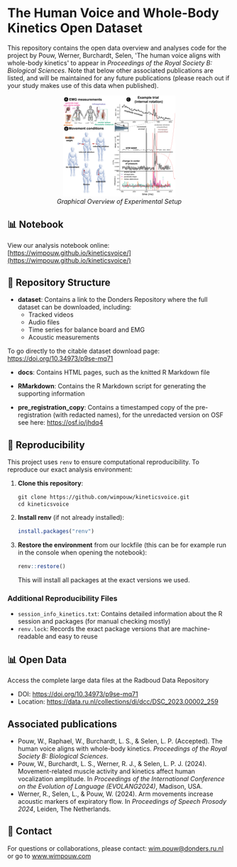# The Human Voice and Whole-Body Kinetics Open Dataset
This repository contains the open data overview and analyses code for the project by Pouw, Werner, Burchardt, Selen, 'The human voice aligns with whole-body kinetics' to appear in *Proceedings of the Royal Society B: Biological Sciences*. Note that below other associated publications are listed, and will be maintained for any future publications (please reach out if your study makes use of this data when published).

<div align="center">
  <img src="Images/datasetexample.png" alt="Overview of experimental setup and measurements" width="50%" />
  <br>
  <em>Graphical Overview of Experimental Setup</em>
</div>

## 📊 Notebook
View our analysis notebook online: [https://wimpouw.github.io/kineticsvoice/](https://wimpouw.github.io/kineticsvoice/)

## 📁 Repository Structure

- **dataset**: Contains a link to the Donders Repository where the full dataset can be downloaded, including:
  - Tracked videos
  - Audio files
  - Time series for balance board and EMG
  - Acoustic measurements

To go directly to the citable dataset download page: https://doi.org/10.34973/p9se-mq71

- **docs**: Contains HTML pages, such as the knitted R Markdown file

- **RMarkdown**: Contains the R Markdown script for generating the supporting information

- **pre_registration_copy**: Contains a timestamped copy of the pre-registration (with redacted names), for the unredacted version on OSF see here: https://osf.io/jhdq4

## 🔄 Reproducibility

This project uses `renv` to ensure computational reproducibility. To reproduce our exact analysis environment:

1. **Clone this repository**:
   ```
   git clone https://github.com/wimpouw/kineticsvoice.git
   cd kineticsvoice
   ```

2. **Install renv** (if not already installed):
   ```r
   install.packages("renv")
   ```

3. **Restore the environment** from our lockfile (this can be for example run in the console when opening the notebook):
   ```r
   renv::restore()
   ```
   This will install all packages at the exact versions we used.

### Additional Reproducibility Files

- `session_info_kinetics.txt`: Contains detailed information about the R session and packages (for manual checking mostly)
- `renv.lock`: Records the exact package versions that are machine-readable and easy to reuse

## 📊 Open Data
Access the complete large data files at the Radboud Data Repository
* DOI: https://doi.org/10.34973/p9se-mq71
* Location: https://data.ru.nl/collections/di/dcc/DSC_2023.00002_259

## Associated publications
* Pouw, W., Raphael, W., Burchardt, L. S., & Selen, L. P. (Accepted). The human voice aligns with whole-body kinetics. *Proceedings of the Royal Society B: Biological Sciences*.
* Pouw, W., Burchardt, L. S., Werner, R. J., & Selen, L. P. J. (2024). Movement-related muscle activity and kinetics affect human vocalization amplitude. In *Proceedings of the International Conference on the Evolution of Language (EVOLANG2024)*, Madison, USA.
* Werner, R., Selen, L., & Pouw, W. (2024). Arm movements increase acoustic markers of expiratory flow. In *Proceedings of Speech Prosody 2024*, Leiden, The Netherlands.

## 📧 Contact
For questions or collaborations, please contact: wim.pouw@donders.ru.nl or go to www.wimpouw.com